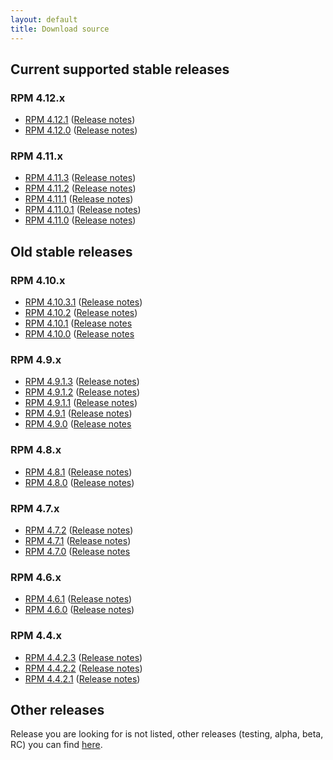 ```yaml
---
layout: default
title: Download source
---
```


## Current supported stable releases

### RPM 4.12.x

* [RPM 4.12.1](http://rpm.org/releases/rpm-4.12.x/rpm-4.12.0.1.tar.bz2) ([Release notes](Releases/4.12.0.1))
* [RPM 4.12.0](http://rpm.org/releases/rpm-4.12.x/rpm-4.12.0.tar.bz2) ([Release notes](Releases/4.12.0))

### RPM 4.11.x

* [RPM 4.11.3](http://rpm.org/releases/rpm-4.11.x/rpm-4.11.3.tar.bz2) ([Release notes](Releases/4.11.3))
* [RPM 4.11.2](http://rpm.org/releases/rpm-4.11.x/rpm-4.11.2.tar.bz2) ([Release notes](Releases/4.11.2))
* [RPM 4.11.1](http://rpm.org/releases/rpm-4.11.x/rpm-4.11.1.tar.bz2) ([Release notes](Releases/4.11.1))
* [RPM 4.11.0.1](http://rpm.org/releases/rpm-4.11.x/rpm-4.11.0.1.tar.bz2) ([Release notes](Releases/4.11.0.1))
* [RPM 4.11.0](http://rpm.org/releases/rpm-4.11.x/rpm-4.11.0.tar.bz2) ([Release notes](Releases/4.11.0))

## Old stable releases


### RPM 4.10.x

* [RPM 4.10.3.1](http://rpm.org/releases/rpm-4.10.x/rpm-4.10.3.1.tar.bz2) ([Release notes](Releases/4.10.3.1))
* [RPM 4.10.2](http://rpm.org/releases/rpm-4.10.x/rpm-4.10.2.tar.bz2) ([Release notes](Releases/4.10.2))
* [RPM 4.10.1](http://rpm.org/releases/rpm-4.10.x/rpm-4.10.1.tar.bz2) ([Release notes](Releases/4.10.1)
* [RPM 4.10.0](http://rpm.org/releases/rpm-4.10.x/rpm-4.10.0.tar.bz2) ([Release notes](Releases/4.10.0)

### RPM 4.9.x

* [RPM 4.9.1.3](http://rpm.org/releases/rpm-4.9.x/rpm-4.9.1.3.tar.bz2) ([Release notes](Releases/4.9.1.3))
* [RPM 4.9.1.2](http://rpm.org/releases/rpm-4.9.x/rpm-4.9.1.2.tar.bz2) ([Release notes](Releases/4.9.1.2))
* [RPM 4.9.1.1](http://rpm.org/releases/rpm-4.9.x/rpm-4.9.1.1.tar.bz2) ([Release notes](Releases/4.9.1.1))
* [RPM 4.9.1](http://rpm.org/releases/rpm-4.9.x/rpm-4.9.1.tar.bz2) ([Release notes](Releases/4.9.1))
* [RPM 4.9.0](http://rpm.org/releases/rpm-4.9.x/rpm-4.9.0.tar.bz2) ([Release notes](Releases/4.9.0)

### RPM 4.8.x

* [RPM 4.8.1](http://rpm.org/releases/rpm-4.8.x/rpm-4.8.1.tar.bz2) ([Release notes](Releases/4.8.1))
* [RPM 4.8.0](http://rpm.org/releases/rpm-4.8.x/rpm-4.8.0.tar.bz2) ([Release notes](Releases/4.8.0))

### RPM 4.7.x

* [RPM 4.7.2](http://rpm.org/releases/rpm-4.7.x/rpm-4.7.2.tar.bz2) ([Release notes](Releases/4.7.2))
* [RPM 4.7.1](http://rpm.org/releases/rpm-4.7.x/rpm-4.7.1.tar.bz2) ([Release notes](Releases/4.7.1))
* [RPM 4.7.0](http://rpm.org/releases/rpm-4.7.x/rpm-4.7.0.tar.bz2) ([Release notes](Releases/4.7.0)

### RPM 4.6.x

* [RPM 4.6.1](http://rpm.org/releases/rpm-4.6.x/rpm-4.6.1.tar.bz2) ([Release notes](Releases/4.6.1))
* [RPM 4.6.0](http://rpm.org/releases/rpm-4.6.x/rpm-4.6.0.tar.bz2) ([Release notes](Releases/4.6.0))

### RPM 4.4.x

* [RPM 4.4.2.3](http://rpm.org/releases/rpm-4.4.x/rpm-4.4.2.3.tar.gz) ([Release notes](Releases/4.4.2.3))
* [RPM 4.4.2.2](http://rpm.org/releases/rpm-4.4.x/rpm-4.4.2.2.tar.gz) ([Release notes](Releases/4.4.2.2))
* [RPM 4.4.2.1](http://rpm.org/releases/rpm-4.4.x/rpm-4.4.2.1.tar.gz) ([Release notes](Releases/4.4.2.1))


## Other releases
Release you are looking for is not listed, other releases (testing, alpha, beta, RC) you can find [here](https://github.com/rpm-software-management/rpm/releases).
